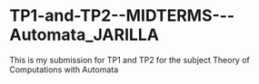 # TP1-and-TP2--MIDTERMS---Automata_JARILLA
This is my submission for TP1 and TP2 for the subject Theory of Computations with Automata
